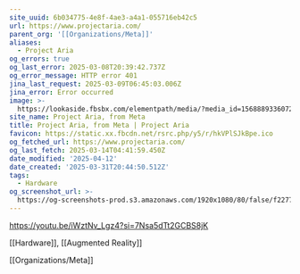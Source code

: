 ```yaml
---
site_uuid: 6b034775-4e8f-4ae3-a4a1-055716eb42c5
url: https://www.projectaria.com/
parent_org: '[[Organizations/Meta]]'
aliases:
  - Project Aria
og_errors: true
og_last_error: 2025-03-08T20:39:42.737Z
og_error_message: HTTP error 401
jina_last_request: 2025-03-09T06:45:03.006Z
jina_error: Error occurred
image: >-
  https://lookaside.fbsbx.com/elementpath/media/?media_id=156888933607258&version=1741885842
site_name: Project Aria, from Meta
title: Project Aria, from Meta | Project Aria
favicon: https://static.xx.fbcdn.net/rsrc.php/y5/r/hkVPlSJkBpe.ico
og_fetched_url: https://www.projectaria.com/
og_last_fetch: 2025-03-14T04:41:59.450Z
date_modified: '2025-04-12'
date_created: '2025-03-31T20:44:50.512Z'
tags:
  - Hardware
og_screenshot_url: >-
  https://og-screenshots-prod.s3.amazonaws.com/1920x1080/80/false/f2277e9dc88ca7c6fe357b48e89baa262cf67c506a87e6aaa4b81cee6c14ab58.jpeg
---
```































https://youtu.be/iWztNv_Lgz4?si=7Nsa5dTt2GCBS8jK

[[Hardware]], [[Augmented Reality]]


[[Organizations/Meta]]
